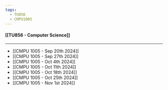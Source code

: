 ```yaml
---
tags:
  - TU856
  - CMPU1005
---
```

#### [[TU856 - Computer Science]]

---

- [[CMPU 1005 - Sep 20th 2024]]
- [[CMPU 1005 - Sep 27th 2024]]
- [[CMPU 1005 - Oct 4th 2024]]
- [[CMPU 1005 - Oct 11th 2024]]
- [[CMPU 1005 - Oct 18th 2024]]
- [[CMPU 1005 - Oct 25th 2024]]
- [[CMPU 1005 - Nov 1st 2024]]

